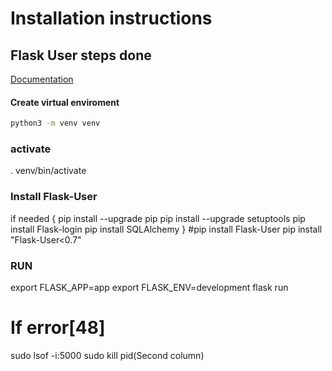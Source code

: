 # Installation instructions

## Flask User steps done

[Documentation](https://flask-user.readthedocs.io/en/latest/basic_app.html)

#### Create virtual enviroment

```bash
python3 -m venv venv
```

### activate

. venv/bin/activate


### Install Flask-User
if needed {
  pip install --upgrade pip
  pip install --upgrade setuptools
  pip install Flask-login
  pip install SQLAlchemy
}
#pip install Flask-User
pip install "Flask-User<0.7"


### RUN
export FLASK_APP=app
export FLASK_ENV=development
flask run

# If error[48]
sudo lsof -i:5000
sudo kill pid(Second column)
